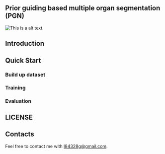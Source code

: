 ## Prior guiding based multiple organ segmentation (PGN)

![This is a alt text.](/image/sample.png "This is a sample image.")



## Introduction


## Quick Start
### Build up dataset
### Training

### Evaluation

## LICENSE


## Contacts
Feel free to contact me with l84328g@gmail.com.
## 
